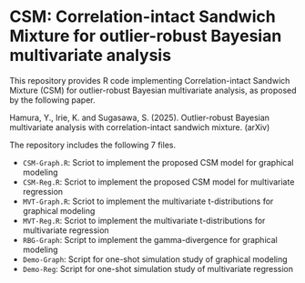 # CSM: Correlation-intact Sandwich Mixture for outlier-robust Bayesian multivariate analysis

This repository provides R code implementing Correlation-intact Sandwich Mixture (CSM) for outlier-robust Bayesian multivariate analysis, as proposed by the following paper.

Hamura, Y., Irie, K. and Sugasawa, S. (2025). Outlier-robust Bayesian multivariate analysis with correlation-intact sandwich mixture. (arXiv)

The repository includes the following 7 files.

- `CSM-Graph.R`: Scriot to implement the proposed CSM model for graphical modeling
- `CSM-Reg.R`: Scriot to implement the proposed CSM model for multivariate regression
- `MVT-Graph.R`: Scriot to implement the multivariate t-distributions for graphical modeling
- `MVT-Reg.R`: Scriot to implement the multivariate t-distributions for multivariate regression
- `RBG-Graph`: Script to implement the gamma-divergence for graphical modeling
- `Demo-Graph`: Script for one-shot simulation study of graphical modeling
- `Demo-Reg`: Script for one-shot simulation study of multivariate regression 

